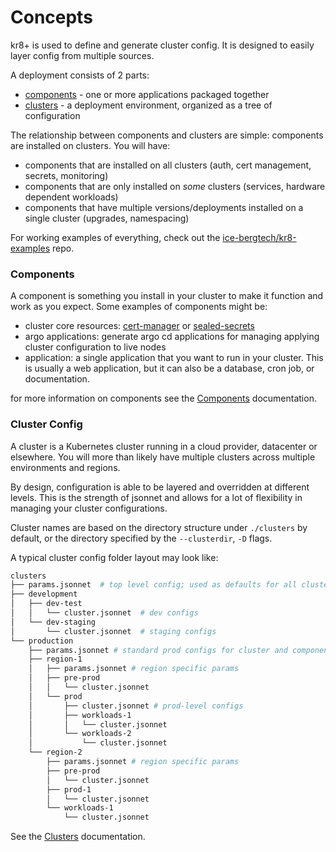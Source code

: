 # Concepts

kr8+ is used to define and generate cluster config.
It is designed to easily layer config from multiple sources.

A deployment consists of 2 parts:

  - [components](./components.md) - one or more applications packaged together
  - [clusters](./clusters.md) - a deployment environment, organized as a tree of configuration

The relationship between components and clusters are simple: components are installed on clusters.
You will have:

* components that are installed on all clusters (auth, cert management, secrets, monitoring)
* components that are only installed on _some_ clusters (services, hardware dependent workloads)
* components that have multiple versions/deployments installed on a single cluster (upgrades, namespacing)

For working examples of everything, check out the [ice-bergtech/kr8-examples](https://github.com/ice-bergtech/kr8-examples) repo.

### Components

A component is something you install in your cluster to make it function and work as you expect.
Some examples of components might be:

- cluster core resources: [cert-manager](https://github.com/jetstack/cert-manager) or [sealed-secrets](https://github.com/bitnami-labs/sealed-secrets)
- argo applications: generate argo cd applications for managing applying cluster configuration to live nodes
- application: a single application that you want to run in your cluster. This is usually a web application, but it can also be a database, cron job, or documentation.

for more information on components see the [Components](./components.md) documentation.

### Cluster Config

A cluster is a Kubernetes cluster running in a cloud provider, datacenter or elsewhere.
You will more than likely have multiple clusters across multiple environments and regions.

By design, configuration is able to be layered and overridden at different levels.
This is the strength of jsonnet and allows for a lot of flexibility in managing your cluster configurations.

Cluster names are based on the directory structure under `./clusters` by default, or the directory specified by the `--clusterdir`, `-D` flags.

A typical cluster config folder layout may look like:

```sh
clusters
├── params.jsonnet  # top level config; used as defaults for all clusters
├── development
│   ├── dev-test
│   │   └── cluster.jsonnet  # dev configs
│   └── dev-staging
│       └── cluster.jsonnet  # staging configs
└── production
    ├── params.jsonnet # standard prod configs for cluster and components
    ├── region-1
    │   ├── params.jsonnet # region specific params
    │   ├── pre-prod
    │   │   └── cluster.jsonnet
    │   └── prod
    │       ├── cluster.jsonnet # prod-level configs
    │       ├── workloads-1
    │       │   └── cluster.jsonnet
    │       └── workloads-2
    │           └── cluster.jsonnet
    └── region-2
        ├── params.jsonnet # region specific params
        ├── pre-prod
        │   └── cluster.jsonnet
        ├── prod-1
        │   └── cluster.jsonnet
        └── workloads-1
            └── cluster.jsonnet
```

See the [Clusters](./clusters.md) documentation.
